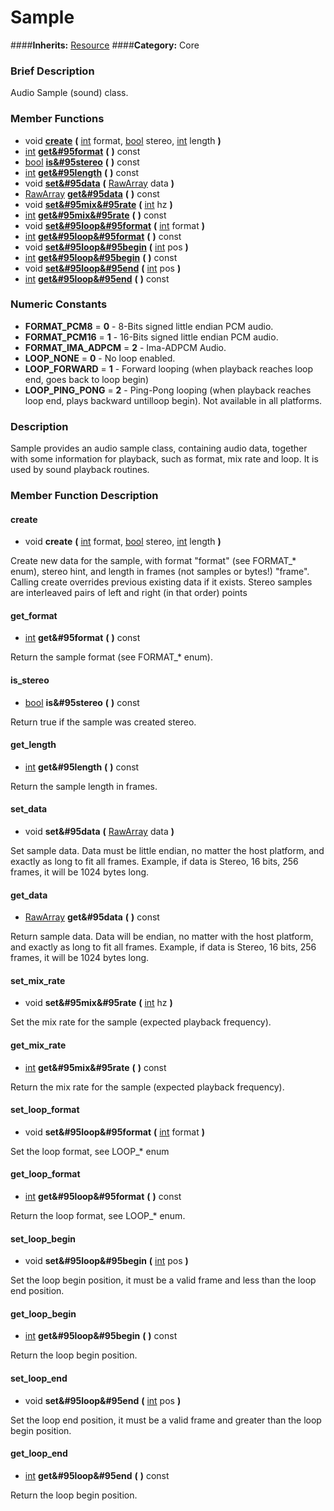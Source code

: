 #  Sample  
####**Inherits:** [Resource](class_resource)
####**Category:** Core

###  Brief Description  
Audio Sample (sound) class.

###  Member Functions 
  * void  **[create](#create)**  **(** [int](class_int) format, [bool](class_bool) stereo, [int](class_int) length  **)**
  * [int](class_int)  **[get&#95format](#get_format)**  **(** **)** const
  * [bool](class_bool)  **[is&#95stereo](#is_stereo)**  **(** **)** const
  * [int](class_int)  **[get&#95length](#get_length)**  **(** **)** const
  * void  **[set&#95data](#set_data)**  **(** [RawArray](class_rawarray) data  **)**
  * [RawArray](class_rawarray)  **[get&#95data](#get_data)**  **(** **)** const
  * void  **[set&#95mix&#95rate](#set_mix_rate)**  **(** [int](class_int) hz  **)**
  * [int](class_int)  **[get&#95mix&#95rate](#get_mix_rate)**  **(** **)** const
  * void  **[set&#95loop&#95format](#set_loop_format)**  **(** [int](class_int) format  **)**
  * [int](class_int)  **[get&#95loop&#95format](#get_loop_format)**  **(** **)** const
  * void  **[set&#95loop&#95begin](#set_loop_begin)**  **(** [int](class_int) pos  **)**
  * [int](class_int)  **[get&#95loop&#95begin](#get_loop_begin)**  **(** **)** const
  * void  **[set&#95loop&#95end](#set_loop_end)**  **(** [int](class_int) pos  **)**
  * [int](class_int)  **[get&#95loop&#95end](#get_loop_end)**  **(** **)** const

###  Numeric Constants  
  * **FORMAT_PCM8** = **0** - 8-Bits signed little endian PCM audio.
  * **FORMAT_PCM16** = **1** - 16-Bits signed little endian PCM audio.
  * **FORMAT_IMA_ADPCM** = **2** - Ima-ADPCM Audio.
  * **LOOP_NONE** = **0** - No loop enabled.
  * **LOOP_FORWARD** = **1** - Forward looping (when playback reaches loop end, goes back to loop begin)
  * **LOOP_PING_PONG** = **2** - Ping-Pong looping (when playback reaches loop end, plays backward untilloop begin). Not available in all platforms.

###  Description  
Sample provides an audio sample class, containing audio data, together with some information for playback, such as format, mix rate and loop. It is used by sound playback routines.

###  Member Function Description  

#### <a name="create">create</a>
  * void  **create**  **(** [int](class_int) format, [bool](class_bool) stereo, [int](class_int) length  **)**

Create new data for the sample, with format "format" (see FORMAT_* enum), stereo hint, and length in frames (not samples or bytes!) "frame". Calling create overrides previous existing data if it exists. Stereo samples are interleaved pairs of left and right (in that order) points

#### <a name="get_format">get_format</a>
  * [int](class_int)  **get&#95format**  **(** **)** const

Return the sample format (see FORMAT_* enum).

#### <a name="is_stereo">is_stereo</a>
  * [bool](class_bool)  **is&#95stereo**  **(** **)** const

Return true if the sample was created stereo.

#### <a name="get_length">get_length</a>
  * [int](class_int)  **get&#95length**  **(** **)** const

Return the sample length in frames.

#### <a name="set_data">set_data</a>
  * void  **set&#95data**  **(** [RawArray](class_rawarray) data  **)**

Set sample data. Data must be little endian, no matter the host platform, and exactly as long to fit all frames. Example, if data is Stereo, 16 bits, 256 frames, it will be 1024 bytes long.

#### <a name="get_data">get_data</a>
  * [RawArray](class_rawarray)  **get&#95data**  **(** **)** const

Return sample data. Data will be endian, no matter with the host platform, and exactly as long to fit all frames. Example, if data is Stereo, 16 bits, 256 frames, it will be 1024 bytes long.

#### <a name="set_mix_rate">set_mix_rate</a>
  * void  **set&#95mix&#95rate**  **(** [int](class_int) hz  **)**

Set the mix rate for the sample (expected playback frequency).

#### <a name="get_mix_rate">get_mix_rate</a>
  * [int](class_int)  **get&#95mix&#95rate**  **(** **)** const

Return the mix rate for the sample (expected playback frequency).

#### <a name="set_loop_format">set_loop_format</a>
  * void  **set&#95loop&#95format**  **(** [int](class_int) format  **)**

Set the loop format, see LOOP_* enum

#### <a name="get_loop_format">get_loop_format</a>
  * [int](class_int)  **get&#95loop&#95format**  **(** **)** const

Return the loop format, see LOOP_* enum.

#### <a name="set_loop_begin">set_loop_begin</a>
  * void  **set&#95loop&#95begin**  **(** [int](class_int) pos  **)**

Set the loop begin position, it must be a valid frame and less than the loop end position.

#### <a name="get_loop_begin">get_loop_begin</a>
  * [int](class_int)  **get&#95loop&#95begin**  **(** **)** const

Return the loop begin position.

#### <a name="set_loop_end">set_loop_end</a>
  * void  **set&#95loop&#95end**  **(** [int](class_int) pos  **)**

Set the loop end position, it must be a valid frame and greater than the loop begin position.

#### <a name="get_loop_end">get_loop_end</a>
  * [int](class_int)  **get&#95loop&#95end**  **(** **)** const

Return the loop begin position.

